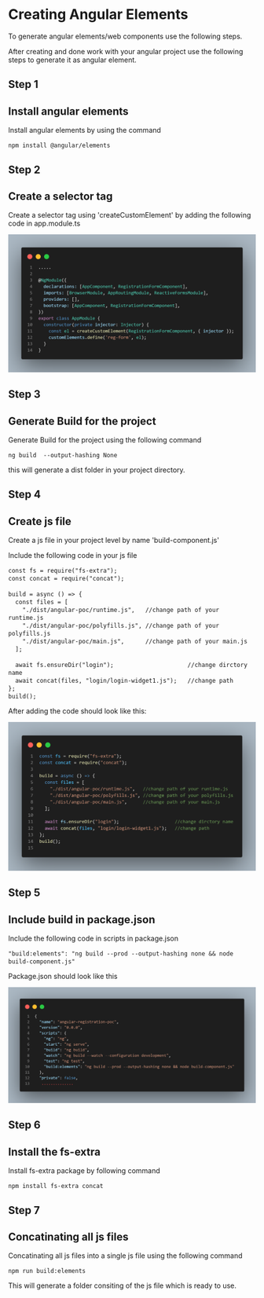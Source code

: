 # Creating Angular Elements

To generate angular elements/web components use the following steps.

After creating and done work with your angular project use the following steps to generate it as angular element.

## Step 1

## Install angular elements

Install angular elements by using the command

```
npm install @angular/elements
```

## Step 2

## Create a selector tag

Create a selector tag using 'createCustomElement' by adding the following code in app.module.ts

![This is an image](https://raw.githubusercontent.com/thrinathreddynarahari/ngElements/main/appmodulets.png)

## Step 3

## Generate Build for the project

Generate Build for the project using the following command

```
ng build  --output-hashing None
```

this will generate a dist folder in your project directory.

## Step 4

## Create js file

Create a js file in your project level by name 'build-component.js'

Include the following code in your js file

```
const fs = require("fs-extra");
const concat = require("concat");

build = async () => {
  const files = [
    "./dist/angular-poc/runtime.js",   //change path of your runtime.js
    "./dist/angular-poc/polyfills.js", //change path of your polyfills.js
    "./dist/angular-poc/main.js",      //change path of your main.js
  ];

  await fs.ensureDir("login");                     //change dirctory name
  await concat(files, "login/login-widget1.js");   //change path
};
build();

```

After adding the code should look like this:

![This is an image](https://raw.githubusercontent.com/thrinathreddynarahari/ngElements/main/buildcomponent.png)

## Step 5

## Include build in package.json

Include the following code in scripts in package.json

```
"build:elements": "ng build --prod --output-hashing none && node build-component.js"
```

Package.json should look like this

![This is an image](https://raw.githubusercontent.com/thrinathreddynarahari/ngElements/main/packagejson.png)

## Step 6

## Install the fs-extra

Install fs-extra package by following command

```
npm install fs-extra concat
```

## Step 7

## Concatinating all js files

Concatinating all js files into a single js file using the following command

```
npm run build:elements
```

This will generate a folder consiting of the js file which is ready to use.
